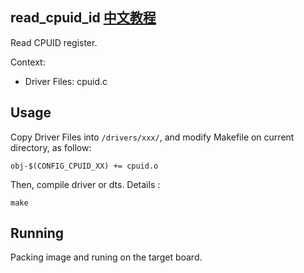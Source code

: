 read_cpuid_id [中文教程](https://biscuitos.github.io/blog/CPUID_read_cpuid_id/)
----------------------------------

Read CPUID register.

Context:

* Driver Files: cpuid.c

## Usage

Copy Driver Files into `/drivers/xxx/`, and modify Makefile on current 
directory, as follow:

```
obj-$(CONFIG_CPUID_XX) += cpuid.o
```

Then, compile driver or dts. Details :

```
make
```

## Running

Packing image and runing on the target board.
